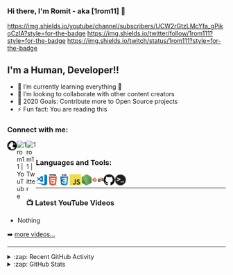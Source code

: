 ### Hi there, I'm Romit - aka [1rom11] 👋

https://img.shields.io/youtube/channel/subscribers/UCW2rGtzLMcYfa_gPikoCzIA?style=for-the-badge
https://img.shields.io/twitter/follow/1rom111?style=for-the-badge
https://img.shields.io/twitch/status/1rom111?style=for-the-badge

## I'm a Human, Developer!!

- 🌱 I’m currently learning everything 🤣
- 👯 I’m looking to collaborate with other content creators
- 🥅 2020 Goals: Contribute more to Open Source projects
- ⚡ Fun fact: You are reading this

### Connect with me:

[<img align="left" alt="github" width="22px" src="https://raw.githubusercontent.com/iconic/open-iconic/master/svg/globe.svg" />](https://github.com/1rom11)
[<img align="left" alt="1rom11 | YouTube" width="22px" src="https://cdn.jsdelivr.net/npm/simple-icons@v3/icons/youtube.svg" />](https://www.youtube.com/channel/UCW2rGtzLMcYfa_gPikoCzIA/featured)
[<img align="left" alt="1rom11 | Twitter" width="22px" src="https://cdn.jsdelivr.net/npm/simple-icons@v3/icons/twitter.svg" />](https://twitter.com/1rom111)
<br />

### Languages and Tools:

<img align="left" alt="Visual Studio Code" width="26px" src="https://raw.githubusercontent.com/github/explore/80688e429a7d4ef2fca1e82350fe8e3517d3494d/topics/visual-studio-code/visual-studio-code.png" />
<img align="left" alt="HTML5" width="26px" src="https://raw.githubusercontent.com/github/explore/80688e429a7d4ef2fca1e82350fe8e3517d3494d/topics/html/html.png" />
<img align="left" alt="CSS3" width="26px" src="https://raw.githubusercontent.com/github/explore/80688e429a7d4ef2fca1e82350fe8e3517d3494d/topics/css/css.png" />
<img align="left" alt="JavaScript" width="26px" src="https://raw.githubusercontent.com/github/explore/80688e429a7d4ef2fca1e82350fe8e3517d3494d/topics/javascript/javascript.png" />
<img align="left" alt="Node.js" width="26px" src="https://raw.githubusercontent.com/github/explore/80688e429a7d4ef2fca1e82350fe8e3517d3494d/topics/nodejs/nodejs.png" />
<img align="left" alt="Git" width="26px" src="https://raw.githubusercontent.com/github/explore/80688e429a7d4ef2fca1e82350fe8e3517d3494d/topics/git/git.png" />
<img align="left" alt="GitHub" width="26px" src="https://raw.githubusercontent.com/github/explore/78df643247d429f6cc873026c0622819ad797942/topics/github/github.png" />
<img align="left" alt="Terminal" width="26px" src="https://raw.githubusercontent.com/github/explore/80688e429a7d4ef2fca1e82350fe8e3517d3494d/topics/terminal/terminal.png" />


<br />

---

### 📺 Latest YouTube Videos

<!-- YOUTUBE:START -->
- Nothing
<!-- YOUTUBE:END -->

➡️ [more videos...](https://www.youtube.com/channel/UCW2rGtzLMcYfa_gPikoCzIA/featured)

---

<details>
  <summary>:zap: Recent GitHub Activity</summary>
  
<!--START_SECTION:activity-->
Not set!!
<!--END_SECTION:activity-->

</details>

<details>
  <summary>:zap: GitHub Stats</summary>

  [![1rom11's GitHub stats](https://github-readme-stats.vercel.app/api?username=1rom11)](https://github.com/anuraghazra/github-readme-stats)

</details>
